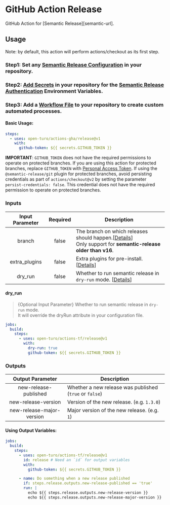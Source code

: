 # GitHub Action Release

GitHub Action for [Semantic Release][semantic-url].

## Usage

Note: by default, this action will perform actions/checkout as its first step.

### Step1: Set any [Semantic Release Configuration](https://github.com/semantic-release/semantic-release/blob/master/docs/usage/configuration.md#configuration) in your repository.

### Step2: [Add Secrets](https://help.github.com/en/actions/configuring-and-managing-workflows/creating-and-storing-encrypted-secrets) in your repository for the [Semantic Release Authentication](https://github.com/semantic-release/semantic-release/blob/master/docs/usage/ci-configuration.md#authentication) Environment Variables.

### Step3: Add a [Workflow File](https://help.github.com/en/articles/workflow-syntax-for-github-actions) to your repository to create custom automated processes.

#### Basic Usage:

```yaml
steps:
  - uses: open-turo/actions-gha/release@v1
    with:
      github-token: ${{ secrets.GITHUB_TOKEN }}
```

**IMPORTANT**: `GITHUB_TOKEN` does not have the required permissions to operate on protected branches.
If you are using this action for protected branches, replace `GITHUB_TOKEN` with [Personal Access Token](https://help.github.com/en/github/authenticating-to-github/creating-a-personal-access-token-for-the-command-line). If using the `@semantic-release/git` plugin for protected branches, avoid persisting credentials as part of `actions/checkout@v2` by setting the parameter `persist-credentials: false`. This credential does not have the required permission to operate on protected branches.

### Inputs

| Input Parameter | Required | Description                                                                                                              |
| :-------------: | :------: | ------------------------------------------------------------------------------------------------------------------------ |
|     branch      |  false   | The branch on which releases should happen.[[Details](#branch)]<br>Only support for **semantic-release older than v16**. |
|  extra_plugins  |  false   | Extra plugins for pre-install. [[Details](#extra_plugins)]                                                               |
|     dry_run     |  false   | Whether to run semantic release in `dry-run` mode. [[Details](#dry_run)]                                                 |

#### dry_run

> {Optional Input Parameter} Whether to run semantic release in `dry-run` mode.<br>It will override the dryRun attribute in your configuration file.

```yaml
jobs:
  build:
    steps:
      - uses: open-turo/actions-tf/release@v1
        with:
          dry-run: true
          github-token: ${{ secrets.GITHUB_TOKEN }}
```

### Outputs

|     Output Parameter      | Description                                             |
| :-----------------------: | ------------------------------------------------------- |
|   new-release-published   | Whether a new release was published (`true` or `false`) |
|    new-release-version    | Version of the new release. (e.g. `1.3.0`)              |
| new-release-major-version | Major version of the new release. (e.g. `1`)            |

#### Using Output Variables:

```yaml
jobs:
  build:
    steps:
      - uses: open-turo/actions-tf/release@v1
        id: release # Need an `id` for output variables
        with:
          github-token: ${{ secrets.GITHUB_TOKEN }}

      - name: Do something when a new release published
        if: steps.release.outputs.new-release-published == 'true'
        run: |
          echo ${{ steps.release.outputs.new-release-version }}
          echo ${{ steps.release.outputs.new-release-major-version }}
```
